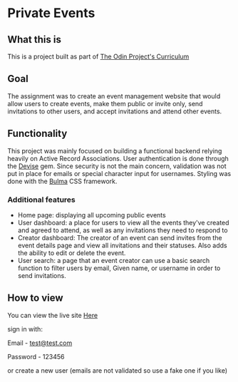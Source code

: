# Private Events 

## What this is

This is a project built as part of [The Odin Project's Curriculum](https://www.theodinproject.com/paths/full-stack-ruby-on-rails/courses/ruby-on-rails/lessons/private-events)

## Goal

The assignment was to create an event management website that would allow users to create events, make them public or invite only, send invitations to other users, and accept invitations and attend other events.

## Functionality

This project was mainly focused on building a functional backend relying heavily on Active Record Associations. User authentication is done through the [Devise](https://github.com/heartcombo/devise) gem. Since security is not the main concern, validation was not put in place for emails or special character input for usernames. Styling was done with the [Bulma](https://bulma.io/) CSS framework.

### Additional features 

* Home page: displaying all upcoming public events 
* User dashboard: a place for users to view all the events they've created and agreed to attend, as well as any invitations they need to respond to 
* Creator dashboard:  The creator of an event can send invites from the event details page and view all invitations and their statuses. Also adds the ability to edit or delete the event.
* User search: a page that an event creator can use a basic search function to filter users by email, Given name, or username in order to send invitations. 

## How to view

You can view the live site [Here](https://event-palace.herokuapp.com)

sign in with: 

Email - test@test.com

Password - 123456

or create a new user (emails are not validated so use a fake one if you like)
 
